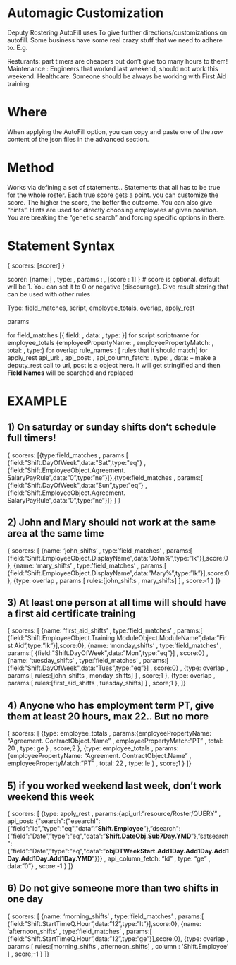 # Automagic Customization

Deputy Rostering AutoFill uses To give further directions/customizations on autofill. Some business have some real crazy stuff that we need to adhere to. E.g.

Resturants: part timers are cheapers but don’t give too many hours to them!
Maintenance : Engineers that worked last weekend, should not work this weekend.
Healthcare: Someone should be always be working with First Aid training


# Where

When applying the AutoFill option, you can copy and paste one of the *raw* content of the json files in the advanced section.


# Method

Works via defining a set of statements.. Statements that all has to be true for the whole roster. Each true score gets a point. you can customize the score. The higher the score, the better the outcome. You can also give “hints”. Hints are used for directly choosing employees at given position. You are breaking the “genetic search” and forcing specific options in there.


# Statement Syntax

{ scorers: [scorer]  }



scorer:
[name:] ,  type:  , params :  , [score : 1] }  # score is optional. default will be 1. You can set it to 0 or negative (discourage). Give result storing that can be used with other rules


Type: field_matches, script, employee_totals, overlap, apply_rest



params

for field_matches          [{ field: ,  data: , type: }]
for script                       scriptname 
for employee_totals     {employeePropertyName: , employeePropertyMatch: , total:  ,   type:}
for overlap                    rule_names :  [ rules that it should match] 
for apply_rest               api_url:  ,  api_post: , api_column_fetch:  , type: , data:    – make a              deputy_rest call to url, post is a object here. It will get stringified and then __Field Names__ will be searched and replaced








# EXAMPLE


## 1) On saturday or sunday shifts don’t schedule full timers!

{ scorers: [{type:field_matches , params:[ 
{field:"Shift.DayOfWeek",data:"Sat",type:"eq”}  , {field:”Shift.EmployeeObject.Agreement. SalaryPayRule”,data:”0”,type:”ne”}]},{type:field_matches , params:[ 
{field:"Shift.DayOfWeek",data:”Sun”,type:"eq”}  , {field:”Shift.EmployeeObject.Agreement. SalaryPayRule”,data:”0”,type:”ne”}]} ]   }


## 2) John and Mary should not work at the same area at the same time

{ scorers: [
{name: ‘john_shifts’ , type:’field_matches’ , params:[ 
{field:"Shift.EmployeeObject.DisplayName”,data:”John%”,type:”lk”}],score:0}, 
{name: ‘mary_shifts’ , type:’field_matches’ , params:[ 
{field:"Shift.EmployeeObject.DisplayName”,data:”Mary%”,type:”lk”}],score:0}, 
{type: overlap , params:[ rules:[john_shifts , mary_shifts] ] , score:-1 } 
]}




## 3) At least one person at all time will should have a first aid certificate training

{ scorers: [
{name: ‘first_aid_shifts’ , type:’field_matches’ , params:[ 
{field:"Shift.EmployeeObject.Training.ModuleObject.ModuleName”,data:”First Aid”,type:”lk”}],score:0}, 
{name: ‘monday_shifts’ , type:’field_matches’ , params:[ {field:"Shift.DayOfWeek",data:”Mon”,type:"eq”}] , score:0} , 
{name: ‘tuesday_shifts’ , type:’field_matches’ , params:[ {field:"Shift.DayOfWeek",data:”Tues”,type:"eq”}] , score:0} , 
{type: overlap , params:[ rules:[john_shifts , monday_shifts] ] , score;1 }, 
{type: overlap , params:[ rules:[first_aid_shifts , tuesday_shifts] ] , score;1 }, 
]}



## 4) Anyone who has employment term PT, give them at least 20 hours, max 22.. But no more

{ scorers: [ 
{type: employee_totals , params:{employeePropertyName: “Agreement. ContractObject.Name” , employeePropertyMatch:”PT” , total: 20  ,   type: ge } , score;2 },
{type: employee_totals , params:{employeePropertyName: “Agreement. ContractObject.Name” , employeePropertyMatch:”PT” , total: 22  ,   type: le } , score;1 } 
]}




## 5) if you worked weekend last week, don’t work weekend this week


{ scorers: [ 
{type: apply_rest , params:{api_url:”resource/Roster/QUERY”  ,  api_post: {"search":{"esearchl":{"field”:”Id”,”type":"eq","data”:”__Shift.Employee__”},”dsearch":{"field”:”Date”,”type":"eq","data”:”__Shift.DateObj.Sub7Day.YMD__”},”satsearch":{"field”:”Date”,”type":"eq","data”:”__objDTWeekStart.Add1Day.Add1Day.Add1Day.Add1Day.Add1Day.YMD__”}}}
 , api_column_fetch: “Id”  , type: “ge” , data:”0”} , score:-1 }
]}



## 6) Do not give someone more than two shifts in one day


{ scorers: [
{name: ‘morning_shifts’ , type:’field_matches’ , params:[ 
{field:"Shift.StartTimeQ.Hour”,data:”12”,type:”lt”}],score:0}, 
{name: ‘afternoon_shifts’ , type:’field_matches’ , params:[ 
{field:"Shift.StartTimeQ.Hour”,data:”12”,type:”ge”}],score:0}, 
{type: overlap , params:[ rules:[morning_shifts , afternoon_shifts] , column : ‘Shift.Employee’ ] , score;-1 }
]}


